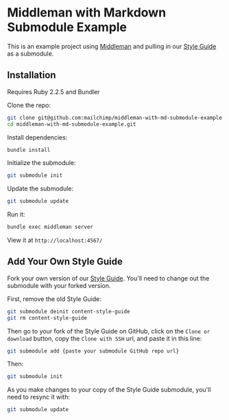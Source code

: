 # Middleman with Markdown Submodule Example

This is an example project using [Middleman](https://middlemanapp.com) and pulling in our [Style Guide](https://github.com/mailchimp/content-style-guide) as a submodule.

## Installation
Requires Ruby 2.2.5 and Bundler

Clone the repo:
``` bash
git clone git@github.com:mailchimp/middleman-with-md-submodule-example
cd middleman-with-md-submodule-example.git
```

Install dependencies:
``` bash
bundle install
```

Initialize the submodule:
``` bash
git submodule init
```

Update the submodule:
``` bash
git submodule update
```

Run it:
``` bash
bundle exec middleman server
```

View it at `http://localhost:4567/`

## Add Your Own Style Guide

Fork your own version of our [Style Guide](https://github.com/mailchimp/content-style-guide). You'll need to change out the submodule with your forked version.

First, remove the old Style Guide:

``` bash
git submodule deinit content-style-guide
git rm content-style-guide
```

Then go to your fork of the Style Guide on GitHub, click on the `Clone or download` button, copy the `Clone with SSH` url, and paste it in this line:

``` bash
git submodule add {paste your submodule GitHub repo url}
```

Then:
``` bash
git submodule init
```

As you make changes to your copy of the Style Guide submodule, you'll need to resync it with:

``` bash
git submodule update
```